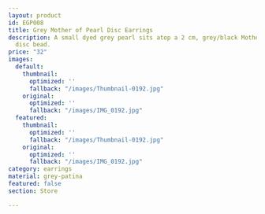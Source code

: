 ```yaml
---
layout: product
id: EGP008
title: Grey Mother of Pearl Disc Earrings
description: A small dyed grey pearl sits atop a 2 cm, grey/black Mother of Pearl
  disc bead.
price: "32"
images:
  default:
    thumbnail:
      optimized: ''
      fallback: "/images/Thumbnail-0192.jpg"
    original:
      optimized: ''
      fallback: "/images/IMG_0192.jpg"
  featured:
    thumbnail:
      optimized: ''
      fallback: "/images/Thumbnail-0192.jpg"
    original:
      optimized: ''
      fallback: "/images/IMG_0192.jpg"
category: earrings
material: grey-patina
featured: false
section: Store

---
```

